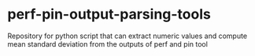 # perf-pin-output-parsing-tools
Repository for python script that can extract numeric values and compute mean standard deviation from the outputs of perf and pin tool
